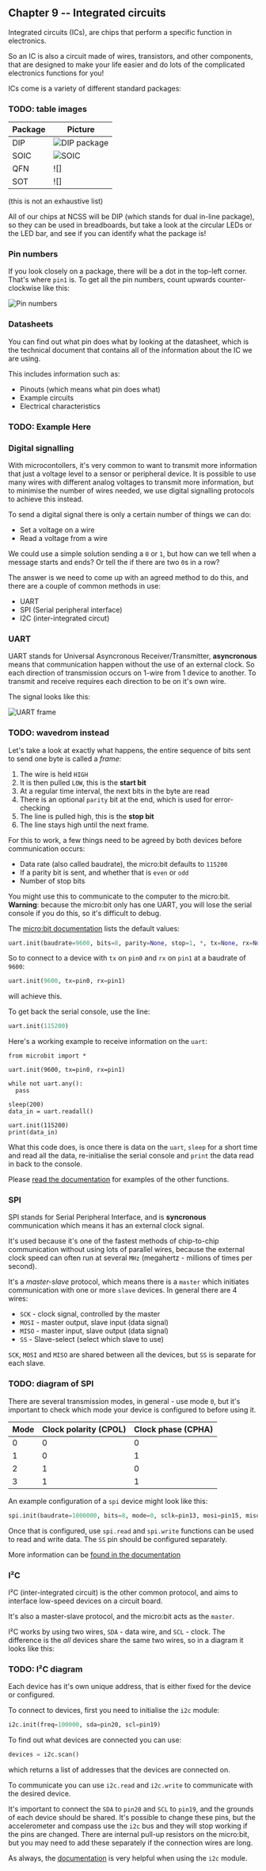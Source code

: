 ## Chapter 9 -- Integrated circuits

Integrated circuits (ICs), are chips that perform a specific function in electronics.

So an IC is also a circuit made of wires, transistors, and other components, that are designed to make your life easier and do lots of the complicated electronics functions for you!

ICs come is a variety of different standard packages:

### TODO: table images

| Package | Picture |
| --- | --- |
| DIP | ![DIP package](images/dip.svg) |
| SOIC | ![SOIC](images/soic.png) |
| QFN | ![] |
| SOT | ![] |

(this is not an exhaustive list)

All of our chips at NCSS will be DIP (which stands for dual in-line package), so they can be used in breadboards, but take a look at the circular LEDs or the LED bar, and see if you can identify what the package is!

### Pin numbers

If you look closely on a package, there will be a dot in the top-left corner. That's where `pin1` is. To get all the pin numbers, count upwards counter-clockwise like this:

![Pin numbers](images/pin-numbers.png)

### Datasheets

You can find out what pin does what by looking at the datasheet, which is the technical document that contains all of the information about the IC we are using.

This includes information such as:
- Pinouts (which means what pin does what)
- Example circuits
- Electrical characteristics

### TODO: Example Here

### Digital signalling

With microcontollers, it's very common to want to transmit more information that just a voltage level to a sensor or peripheral device. It is possible to use many wires with different analog voltages to transmit more information, but to minimise the number of wires needed, we use digital signalling protocols to achieve this instead.

To send a digital signal there is only a certain number of things we can do:
- Set a voltage on a wire
- Read a voltage from a wire

We could use a simple solution sending a `0` or `1`, but how can we tell when a message starts and ends? Or tell the if there are two `0`s in a row?

The answer is we need to come up with an agreed method to do this, and there are a couple of common methods in use:
- UART
- SPI (Serial peripheral interface)
- I2C (inter-integrated circut)

### UART

UART stands for Universal Asyncronous Receiver/Transmitter, **asyncronous** means that communication happen without the use of an external clock. So each direction of transmission occurs on 1-wire from 1 device to another. To transmit and receive requires each direction to be on it's own wire.

The signal looks like this:

![UART frame](images/uart.svg)

### TODO: wavedrom instead

Let's take a look at exactly what happens, the entire sequence of bits sent to send one byte is called a *frame*:
1. The wire is held `HIGH`
2. It is then pulled `LOW`, this is the **start bit**
3. At a regular time interval, the next bits in the byte are read
4. There is an optional `parity` bit at the end, which is used for error-checking
5. The line is pulled high, this is the **stop bit**
6. The line stays high until the next frame.

For this to work, a few things need to be agreed by both devices before communication occurs:
- Data rate (also called baudrate), the micro:bit defaults to `115200`
- If a parity bit is sent, and whether that is `even` or `odd`
- Number of stop bits

You might use this to communicate to the computer to the micro:bit. **Warning**: because the micro:bit only has one UART, you will lose the serial console if you do this, so it's difficult to debug.

The [micro:bit documentation](https://microbit-micropython.readthedocs.io/en/latest/uart.html#microbit.uart.init) lists the default values:

```python
uart.init(baudrate=9600, bits=8, parity=None, stop=1, *, tx=None, rx=None)
```

So to connect to a device with `tx` on `pin0` and `rx` on `pin1` at a baudrate of `9600`:

```python
uart.init(9600, tx=pin0, rx=pin1)
```
will achieve this.

To get back the serial console, use the line:
```python
uart.init(115200)
```

Here's a working example to receive information on the `uart`:
```
from microbit import *

uart.init(9600, tx=pin0, rx=pin1)

while not uart.any():
  pass

sleep(200)
data_in = uart.readall()

uart.init(115200)
print(data_in)
```
What this code does, is once there is data on the `uart`, `sleep` for a short time and read all the data, re-initialise the serial console and `print` the data read in back to the console.

Please [read the documentation](https://microbit-micropython.readthedocs.io/en/latest/uart.html) for examples of the other functions.

### SPI

SPI stands for Serial Peripheral Interface, and is **syncronous** communication which means it has an external clock signal.

It's used because it's one of the fastest methods of chip-to-chip communication without using lots of parallel wires, because the external clock speed can often run at several `MHz` (megahertz - millions of times per second).

It's a *master-slave* protocol, which means there is a `master` which initiates communication with one or more `slave` devices. In general there are 4 wires:
- `SCK` - clock signal, controlled by the master
- `MOSI` - master output, slave input (data signal)
- `MISO` - master input, slave output (data signal)
- `SS` - Slave-select (select which slave to use)

`SCK`, `MOSI` and `MISO` are shared between all the devices, but `SS` is separate for each slave.

### TODO: diagram of SPI

There are several transmission modes, in general - use mode `0`, but it's important to check which mode your device is configured to before using it.

| Mode | Clock polarity (CPOL) | Clock phase (CPHA) |
| --- | --- | --- |
| 0 | 0 | 0 |
| 1 | 0 | 1 |
| 2 | 1 | 0 |
| 3 | 1 | 1 |

An example configuration of a `spi` device might look like this:

```python
spi.init(baudrate=1000000, bits=8, mode=0, sclk=pin13, mosi=pin15, miso=pin14)
```

Once that is configured, use `spi.read` and `spi.write` functions can be used to read and write data. The `SS` pin should be configured separately.

More information can be [found in the documentation](https://microbit-micropython.readthedocs.io/en/latest/spi.html)

### I²C

I²C (inter-integrated circuit) is the other common protocol, and aims to interface low-speed devices on a circuit board.

It's also a master-slave protocol, and the micro:bit acts as the `master`.

I²C works by using two wires, `SDA` - data wire, and `SCL` - clock. The difference is the *all* devices share the same two wires, so in a diagram it looks like this:

### TODO: I²C diagram

Each device has it's own unique address, that is either fixed for the device or configured.

To connect to devices, first you need to initialise the `i2c` module:

```python
i2c.init(freq=100000, sda=pin20, scl=pin19)
```

To find out what devices are connected you can use:

```python
devices = i2c.scan()
```
which returns a list of addresses that the devices are connected on.

To communicate you can use `i2c.read` and `i2c.write` to communicate with the desired device.

It's important to connect the `SDA` to `pin20` and `SCL` to `pin19`, and the grounds of each device should be shared. It's possible to change these pins, but the accelerometer and compass use the `i2c` bus and they will stop working if the pins are changed. There are internal pull-up resistors on the micro:bit, but you may need to add these separately if the connection wires are long.

As always, the [documentation](https://microbit-micropython.readthedocs.io/en/latest/i2c.html) is very helpful when using the `i2c` module.
